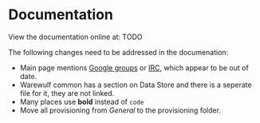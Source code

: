 # Documentation

View the documentation online at: TODO

The following changes need to be addressed in the documenation:
- Main page mentions [Google groups](/trac/wiki/GettingHelp#WarewulfGoogleGroups) or [IRC](/trac/wiki/GettingHelp#IRCInternetRelayChat), which appear to be out of date.
- Warewulf common has a section on Data Store and there is a seperate file for it, they are not linked.
- Many places use **bold** instead of `code`
- Move all provisioning from _General_ to the provisioning folder.
